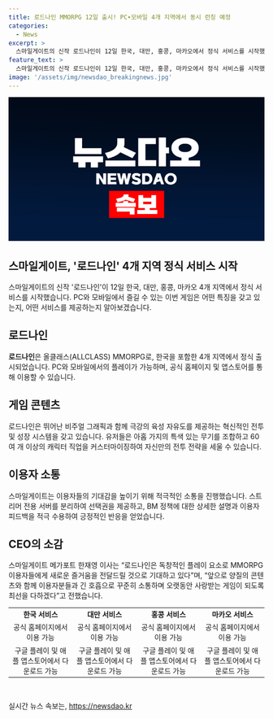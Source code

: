 ```yaml
---
title: 로드나인 MMORPG 12일 출시! PC∙모바일 4개 지역에서 동시 런칭 예정
categories:
  - News
excerpt: >
  스마일게이트의 신작 로드나인이 12일 한국, 대만, 홍콩, 마카오에서 정식 서비스를 시작했다. PC와 모바일 크로스 플레이를 지원하며, 풍부한 캐릭터 커스터마이징과 전투 시스템을 갖췄다. 이용자들의 기대를 끌기 위해 소통에 적극적으로 나서며, 출시 첫 날에는 서버 다운으로 일부 문제가 있었지만 많은 관심을 받았다. 스마일게이트는 이용자들과의 긴 호흡을 통해 오랫동안 사랑받는 게임이 되도록 노력할 것이라고 밝혔다.
feature_text: >
  스마일게이트의 신작 로드나인이 12일 한국, 대만, 홍콩, 마카오에서 정식 서비스를 시작했다. PC와 모바일 크로스 플레이를 지원하며, 풍부한 캐릭터 커스터마이징과 전투 시스템을 갖췄다. 이용자들의 기대를 끌기 위해 소통에 적극적으로 나서며, 출시 첫 날에는 서버 다운으로 일부 문제가 있었지만 많은 관심을 받았다. 스마일게이트는 이용자들과의 긴 호흡을 통해 오랫동안 사랑받는 게임이 되도록 노력할 것이라고 밝혔다.
image: '/assets/img/newsdao_breakingnews.jpg'
---
```


<p><img src="/assets/img/newsdao_breakingnews.jpg" alt="bookingtag 속보" /></p>

<h2>스마일게이트, '로드나인' 4개 지역 정식 서비스 시작</h2>

<p data-ke-size="size16">스마일게이트의 신작 '로드나인'이 12일 한국, 대만, 홍콩, 마카오 4개 지역에서 정식 서비스를 시작했습니다. PC와 모바일에서 즐길 수 있는 이번 게임은 어떤 특징을 갖고 있는지, 어떤 서비스를 제공하는지 알아보겠습니다.</p>

<h2><b>로드나인</b></h2>

<p><b>로드나인</b>은 올클래스(ALLCLASS) MMORPG로, 한국을 포함한 4개 지역에서 정식 출시되었습니다. PC와 모바일에서의 플레이가 가능하며, 공식 홈페이지 및 앱스토어를 통해 이용할 수 있습니다.</p>

<h2><b>게임 콘텐츠</b></h2>

<p>로드나인은 뛰어난 비주얼 그래픽과 함께 극강의 육성 자유도를 제공하는 혁신적인 전투 및 성장 시스템을 갖고 있습니다. 유저들은 아홉 가지의 특색 있는 무기를 조합하고 60여 개 이상의 캐릭터 직업을 커스터마이징하여 자신만의 전투 전략을 세울 수 있습니다.</p>

<h2><b>이용자 소통</b></h2>

<p>스마일게이트는 이용자들의 기대감을 높이기 위해 적극적인 소통을 진행했습니다. 스트리머 전용 서버를 분리하여 선택권을 제공하고, BM 정책에 대한 상세한 설명과 이용자 피드백을 적극 수용하여 긍정적인 반응을 얻었습니다.</p>

<h2><b>CEO의 소감</b></h2>

<p>스마일게이트 메가포트 한재영 이사는 “로드나인은 독창적인 플레이 요소로 MMORPG 이용자들에게 새로운 즐거움을 전달드릴 것으로 기대하고 있다”며, “앞으로 양질의 콘텐츠와 함께 이용자분들과 긴 호흡으로 꾸준히 소통하며 오랫동안 사랑받는 게임이 되도록 최선을 다하겠다”고 전했습니다.</p>

<table>
    <tr>
        <td style="text-align: center; height: 17px;"><b>한국 서비스</b></td>
        <td style="text-align: center; height: 17px;"><b>대만 서비스</b></td>
        <td style="text-align: center; height: 17px;"><b>홍콩 서비스</b></td>
        <td style="text-align: center; height: 17px;"><b>마카오 서비스</b></td>
    </tr>
    <tr>
        <td style="text-align: center; height: 17px;">공식 홈페이지에서 이용 가능</td>
        <td style="text-align: center; height: 17px;">공식 홈페이지에서 이용 가능</td>
        <td style="text-align: center; height: 17px;">공식 홈페이지에서 이용 가능</td>
        <td style="text-align: center; height: 17px;">공식 홈페이지에서 이용 가능</td>
    </tr>
    <tr>
        <td style="text-align: center; height: 17px;">구글 플레이 및 애플 앱스토어에서 다운로드 가능</td>
        <td style="text-align: center; height: 17px;">구글 플레이 및 애플 앱스토어에서 다운로드 가능</td>
        <td style="text-align: center; height: 17px;">구글 플레이 및 애플 앱스토어에서 다운로드 가능</td>
        <td style="text-align: center; height: 17px;">구글 플레이 및 애플 앱스토어에서 다운로드 가능</td>
    </tr>
</table>

<p data-ke-size="size16">&nbsp;</p>
실시간 뉴스 속보는, <a href="https://newsdao.kr" rel="dofollow">https://newsdao.kr</a>


